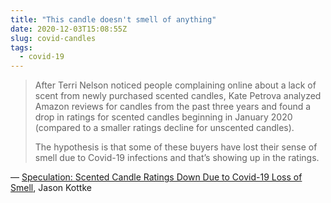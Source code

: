 ```yaml
---
title: "This candle doesn't smell of anything"
date: 2020-12-03T15:08:55Z
slug: covid-candles
tags:
  - covid-19
---
```


> After Terri Nelson noticed people complaining online about a lack of scent from newly purchased scented candles, Kate Petrova analyzed Amazon reviews for candles from the past three years and found a drop in ratings for scented candles beginning in January 2020 (compared to a smaller ratings decline for unscented candles).
>
> The hypothesis is that some of these buyers have lost their sense of smell due to Covid-19 infections and that’s showing up in the ratings.

&mdash; [Speculation: Scented Candle Ratings Down Due to Covid-19 Loss of Smell](https://kottke.org/20/11/speculation-scented-candle-ratings-down-due-to-covid-19-loss-of-smell), Jason Kottke
